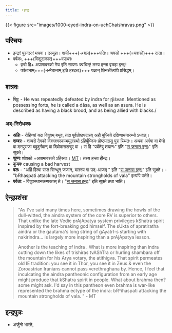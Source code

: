 ```yaml
---
title: +इन्द्रः
---
```


{{< figure src="images/1000-eyed-indra-on-uchChaishravas.png"  >}}

## परिचयः
- इन्द्रः! पुरन्दरः! मघवा। दस्युहा। शची+++(→बल)+++पतिः। श्रवसो +++(=यशसो)+++ दाता।
- वर्षकः, +++(विद्युदाकार)+++वज्रधरः
  - वृत्रो हि+ अपामावरको मेघ इति सायणः क्वचित्! तस्य हन्ता वृत्रहा इन्द्रः!
  - पर्वतानाम्+++(→मेघानाम् इति हरदत्तः)+++ पक्षान् छिनत्तीत्यपि प्रसिद्धम्।


## शत्रवः
- पिप्रुः - He was repeatedly defeated by indra for ṛjiśvan. Mentioned as possessing forts, he is called a dāsa, as well as an asura. He is described as having a black brood, and as being allied with blacks./

### अब्-निरोधकाः
- **अहिः** - रोहिण्यां यदा विषुवम् बभूव, तदा पूर्वप्रोष्ठपदास्व् अहौ बुध्निये दक्षिणायनारम्भो ऽभवत्।
- **शम्बरः** - शम्बरो देवको विश्वश्वस्कम्भमूलस्थो ऽहिर्बुध्नियः प्रोष्ठपदासु पुरा स्थितः। अथवा अर्वषा वा मेघो वा दस्युराजा बहुदुर्गवान् वा दिवोदासशत्रुर् वा । स हि "पर्वतेषु शयानः" इति "[स जनास इन्द्रः](../../sangrahaH/shAkalA/saMhitA/02/012_sa_janAsa_indraH/)" इति सूक्ते।
- **शुष्णः** शोषको +अपामावरको ऽहिरूपः। [MT](https://manasataramgini.wordpress.com/2015/12/28/matters-of-religion-1/)। तस्य हन्ता हीन्द्रः। 
- **कुयवः** causing a bad harvest
- **वलः** - "अहिं हित्वा सप्त सिन्धून् जजान्, वलस्य गा उद्-आजद् " इति "[स जनास इन्द्रः](../../sangrahaH/shAkalA/saMhitA/02/012_sa_janAsa_indraH/)" इति सूक्ते। - "bRhaspati attacking the mountain strongholds of vala" इत्यपि वर्तते।
- **पर्वताः** - विषुवस्थानकम्पकास् ते। "[स जनास इन्द्रः](../../sangrahaH/shAkalA/saMhitA/02/012_sa_janAsa_indraH/)" इति सूक्ते तथा भाति।

## ऐन्द्रप्रशंसा
> "As I've said many times here, sometimes drawing the howls of the dull-witted, the aindra system of the core RV is superior to others. That unlike the late Vedic prAjApatya system privileges kShatra spirit inspired by the fort-breaking god himself. The sUkta of apratiratha aindra or the gautama's long string of gAyatrI-s starting with nakirindra… is largely more inspiring than a prAjApatya lesson.
>
> Another is the teaching of indra . What is more inspiring than indra cutting down the likes of trishiras tvAShTra or hurling shambara off the mountain for his Arya votary, the atithigva. That spirit permeates old IE tradition: you see it in Thor, you see it in Zeus & even the Zoroastrian Iranians cannot pass verethraghana by. Hence, I feel that inculcating the aindra pantheonic configuration from an early age might produce that kShatra spirit in people. What about brahma then?  some might ask. I'd say in this pantheon even brahma is war-like represented the brahma ectype of the indra: bR^ihaspati attacking the mountain strongholds of vala. " - MT

## इन्द्रपुत्रः
- अर्जुनो भारते, 